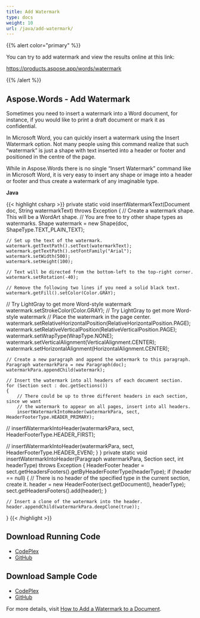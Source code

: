 ```yaml
---
title: Add Watermark
type: docs
weight: 10
url: /java/add-watermark/
---
```


{{% alert color="primary" %}} 

You can try to add watermark and view the results online at this link:

<https://products.aspose.app/words/watermark>

{{% /alert %}} 
## **Aspose.Words - Add Watermark**
Sometimes you need to insert a watermark into a Word document, for instance, if you would like to print a draft document or mark it as confidential.

In Microsoft Word, you can quickly insert a watermark using the Insert Watermark option. Not many people using this command realize that such “watermark” is just a shape with text inserted into a header or footer and positioned in the centre of the page.

While in Aspose.Words there is no single “Insert Watermark” command like in Microsoft Word, it is very easy to insert any shape or image into a header or footer and thus create a watermark of any imaginable type.

**Java**

{{< highlight csharp >}}
private static void insertWatermarkText(Document doc, String watermarkText) throws Exception
{
    // Create a watermark shape. This will be a WordArt shape.
    // You are free to try other shape types as watermarks.
    Shape watermark = new Shape(doc, ShapeType.TEXT_PLAIN_TEXT);

    // Set up the text of the watermark.
    watermark.getTextPath().setText(watermarkText);
    watermark.getTextPath().setFontFamily("Arial");
    watermark.setWidth(500);
    watermark.setHeight(100);

    // Text will be directed from the bottom-left to the top-right corner.
    watermark.setRotation(-40);

    // Remove the following two lines if you need a solid black text.
    watermark.getFill().setColor(Color.GRAY);
 // Try LightGray to get more Word-style watermark
    watermark.setStrokeColor(Color.GRAY);
 // Try LightGray to get more Word-style watermark
    // Place the watermark in the page center.
    watermark.setRelativeHorizontalPosition(RelativeHorizontalPosition.PAGE);
    watermark.setRelativeVerticalPosition(RelativeVerticalPosition.PAGE);
    watermark.setWrapType(WrapType.NONE);
    watermark.setVerticalAlignment(VerticalAlignment.CENTER);
    watermark.setHorizontalAlignment(HorizontalAlignment.CENTER);

    // Create a new paragraph and append the watermark to this paragraph.
    Paragraph watermarkPara = new Paragraph(doc);
    watermarkPara.appendChild(watermark);

    // Insert the watermark into all headers of each document section.
    for (Section sect : doc.getSections())
    {
        // There could be up to three different headers in each section, since we want
        // the watermark to appear on all pages, insert into all headers.
        insertWatermarkIntoHeader(watermarkPara, sect, HeaderFooterType.HEADER_PRIMARY);

//            insertWatermarkIntoHeader(watermarkPara, sect, HeaderFooterType.HEADER_FIRST);

//            insertWatermarkIntoHeader(watermarkPara, sect, HeaderFooterType.HEADER_EVEN);
    }
}
private static void insertWatermarkIntoHeader(Paragraph watermarkPara, Section sect, int headerType) throws Exception
{
    HeaderFooter header = sect.getHeadersFooters().getByHeaderFooterType(headerType);
    if (header == null)
    {
        // There is no header of the specified type in the current section, create it.
        header = new HeaderFooter(sect.getDocument(), headerType);
        sect.getHeadersFooters().add(header);
    }

    // Insert a clone of the watermark into the header.
    header.appendChild(watermarkPara.deepClone(true));
}
{{< /highlight >}}
## **Download Running Code**
- [CodePlex](https://asposewordsjavaapachepoi.codeplex.com/releases/view/618321)
- [GitHub](https://github.com/aspose-words/Aspose.Words-for-Java/releases/tag/Aspose.Words_Java_for_Apache_POI_WP-v1.0.0)
## **Download Sample Code**
- [CodePlex](https://asposewordsjavaapachepoi.codeplex.com/SourceControl/latest#src/main/java/com/aspose/words/examples/asposefeatures/workingwithdocument/addwatermark/AsposeWatermarks.java)
- [GitHub](https://github.com/aspose-words/Aspose.Words-for-Java/blob/master/Plugins/Aspose_Words_for_Apache_POI/src/main/java/com/aspose/words/examples/asposefeatures/workingwithdocument/addwatermark/AsposeWatermarks.java)

For more details, visit [How to Add a Watermark to a Document](/words/java/how-to-add-a-watermark-to-a-document/).
